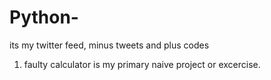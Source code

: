 # Python-
its my twitter feed, minus tweets and plus codes
1. faulty calculator is my primary naive project or excercise.
